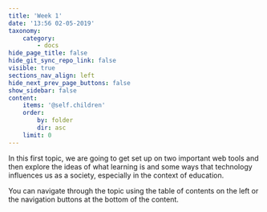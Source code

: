 ```yaml
---
title: 'Week 1'
date: '13:56 02-05-2019'
taxonomy:
    category:
        - docs
hide_page_title: false
hide_git_sync_repo_link: false
visible: true
sections_nav_align: left
hide_next_prev_page_buttons: false
show_sidebar: false
content:
    items: '@self.children'
    order:
        by: folder
        dir: asc
    limit: 0  
---
```


In this first topic, we are going to get set up on two important web tools and then explore the ideas of what learning is and some ways that technology influences us as a society, especially in the context of education.

You can navigate through the topic using the table of contents on the left or the navigation buttons at the bottom of the content.
